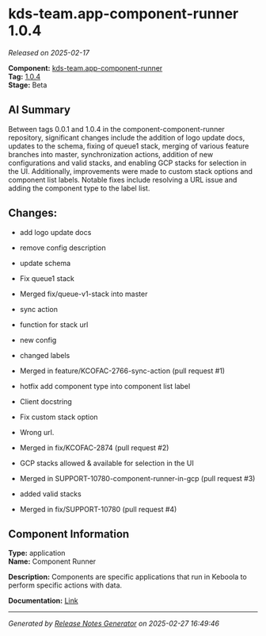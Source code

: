 # kds-team.app-component-runner 1.0.4

_Released on 2025-02-17_

**Component:** [kds-team.app-component-runner](https://github.com/keboola/component-component-runner)  
**Tag:** [1.0.4](https://github.com/keboola/component-component-runner/releases/tag/1.0.4)  
**Stage:** Beta  


## AI Summary
Between tags 0.0.1 and 1.0.4 in the component-component-runner repository, significant changes include the addition of logo update docs, updates to the schema, fixing of queue1 stack, merging of various feature branches into master, synchronization actions, addition of new configurations and valid stacks, and enabling GCP stacks for selection in the UI. Additionally, improvements were made to custom stack options and component list labels. Notable fixes include resolving a URL issue and adding the component type to the label list.



## Changes:



- add logo update docs 




- remove config description 




- update schema 




- Fix queue1 stack 




- Merged fix/queue-v1-stack into master 




- sync action 






- function for stack url 




- new config 




- changed labels 




- Merged in feature/KCOFAC-2766-sync-action (pull request #1) 




- hotfix add component type into component list label 




- Client docstring 




- Fix custom stack option 




- Wrong url. 




- Merged in fix/KCOFAC-2874 (pull request #2) 




- GCP stacks allowed & available for selection in the UI 




- Merged in SUPPORT-10780-component-runner-in-gcp (pull request #3) 




- added valid stacks 




- Merged in fix/SUPPORT-10780 (pull request #4) 






## Component Information
**Type:** application  
**Name:** Component Runner  

**Description:** Components are specific applications that run in Keboola to perform specific actions with data.  


**Documentation:** [Link](https://github.com/keboola/component-component-runner/blob/main/README.md)  



---
_Generated by [Release Notes Generator](https://github.com/keboola/release-notes-generator) on 2025-02-27 16:49:46_ 